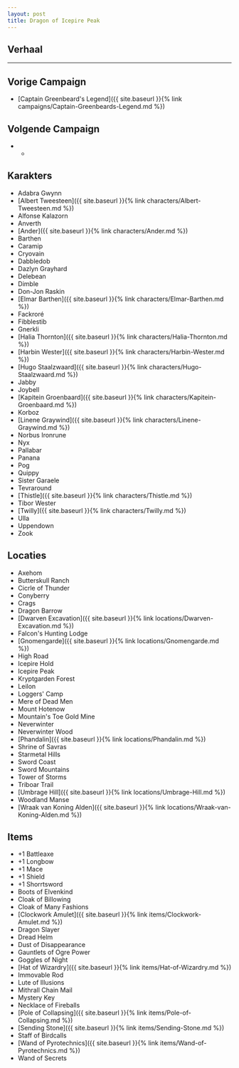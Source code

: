 ```yaml
---
layout: post
title: Dragon of Icepire Peak
---
```


## Verhaal


---

## Vorige Campaign
* [Captain Greenbeard's Legend]({{ site.baseurl }}{% link campaigns/Captain-Greenbeards-Legend.md %})

## Volgende Campaign
* -

## Karakters
* Adabra Gwynn
* [Albert Tweesteen]({{ site.baseurl }}{% link characters/Albert-Tweesteen.md %})
* Alfonse Kalazorn
* Anverth
* [Ander]({{ site.baseurl }}{% link characters/Ander.md %})
* Barthen
* Caramip
* Cryovain
* Dabbledob
* Dazlyn Grayhard
* Delebean
* Dimble
* Don-Jon Raskin
* [Elmar Barthen]({{ site.baseurl }}{% link characters/Elmar-Barthen.md %})
* Fackroré
* Fibblestib
* Gnerkli
* [Halia Thornton]({{ site.baseurl }}{% link characters/Halia-Thornton.md %})
* [Harbin Wester]({{ site.baseurl }}{% link characters/Harbin-Wester.md %})
* [Hugo Staalzwaard]({{ site.baseurl }}{% link characters/Hugo-Staalzwaard.md %})
* Jabby
* Joybell
* [Kapitein Groenbaard]({{ site.baseurl }}{% link characters/Kapitein-Groenbaard.md %})
* Korboz
* [Linene Graywind]({{ site.baseurl }}{% link characters/Linene-Graywind.md %})
* Norbus Ironrune
* Nyx
* Pallabar
* Panana
* Pog
* Quippy
* Sister Garaele
* Tevraround
* [Thistle]({{ site.baseurl }}{% link characters/Thistle.md %})
* Tibor Wester
* [Twilly]({{ site.baseurl }}{% link characters/Twilly.md %})
* Ulla
* Uppendown
* Zook

## Locaties
* Axehom
* Butterskull Ranch
* Cicrle of Thunder
* Conyberry
* Crags
* Dragon Barrow
* [Dwarven Excavation]({{ site.baseurl }}{% link locations/Dwarven-Excavation.md %})
* Falcon's Hunting Lodge
* [Gnomengarde]({{ site.baseurl }}{% link locations/Gnomengarde.md %})
* High Road
* Icepire Hold
* Icepire Peak
* Kryptgarden Forest
* Leilon
* Loggers' Camp
* Mere of Dead Men
* Mount Hotenow
* Mountain's Toe Gold Mine
* Neverwinter
* Neverwinter Wood
* [Phandalin]({{ site.baseurl }}{% link locations/Phandalin.md %})
* Shrine of Savras
* Starmetal Hills
* Sword Coast
* Sword Mountains
* Tower of Storms
* Triboar Trail
* [Umbrage Hill]({{ site.baseurl }}{% link locations/Umbrage-Hill.md %})
* Woodland Manse
* [Wraak van Koning Alden]({{ site.baseurl }}{% link locations/Wraak-van-Koning-Alden.md %})

## Items
* +1 Battleaxe
* +1 Longbow
* +1 Mace
* +1 Shield
* +1 Shorrtsword
* Boots of Elvenkind
* Cloak of Billowing
* Cloak of Many Fashions
* [Clockwork Amulet]({{ site.baseurl }}{% link items/Clockwork-Amulet.md %})
* Dragon Slayer
* Dread Helm
* Dust of Disappearance
* Gauntlets of Ogre Power
* Goggles of Night
* [Hat of Wizardry]({{ site.baseurl }}{% link items/Hat-of-Wizardry.md %})
* Immovable Rod
* Lute of Illusions
* Mithrall Chain Mail
* Mystery Key
* Necklace of Fireballs
* [Pole of Collapsing]({{ site.baseurl }}{% link items/Pole-of-Collapsing.md %})
* [Sending Stone]({{ site.baseurl }}{% link items/Sending-Stone.md %})
* Staff of Birdcalls
* [Wand of Pyrotechnics]({{ site.baseurl }}{% link items/Wand-of-Pyrotechnics.md %})
* Wand of Secrets